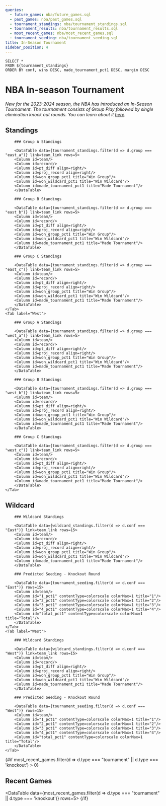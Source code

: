 ```yaml
---
queries:
  - future_games: nba/future_games.sql
  - past_games: nba/past_games.sql
  - tournament_standings: nba/tournament_standings.sql
  - tournament_results: nba/tournament_results.sql
  - most_recent_games: nba/most_recent_games.sql
  - tournament_seeding: nba/tournament_seeding.sql
title: In-Season Tournament
sidebar_position: 4
---
```


```wildcard_standings
SELECT *
FROM ${tournament_standings}
ORDER BY conf, wins DESC, made_tournament_pct1 DESC, margin DESC
```

# NBA In-season Tournament

_New for the 2023-2024 season, the NBA has introduced an In-Season Tournament. The tournament consists of Group Play followed by single elimination knock out rounds. You can learn about it [here](https://www.nba.com/news/in-season-tournament-101)._

## Standings

<Tabs>
    <Tab label="East">

        ### Group A Standings

        <DataTable data={tournament_standings.filter(d => d.group === "east_a")} link=team_link rows=5>
        <Column id=team/>
        <Column id=record/>
        <Column id=pt_diff align=right/>
        <Column id=proj_record align=right/>
        <Column id=won_group_pct1 title="Win Group"/>
        <Column id=won_wildcard_pct1 title="Win Wildcard"/>
        <Column id=made_tournament_pct1 title="Made Tournament"/>
        </DataTable>

        ### Group B Standings

        <DataTable data={tournament_standings.filter(d => d.group === "east_b")} link=team_link rows=5>
        <Column id=team/>
        <Column id=record/>
        <Column id=pt_diff align=right/>
        <Column id=proj_record align=right/>
        <Column id=won_group_pct1 title="Win Group"/>
        <Column id=won_wildcard_pct1 title="Win Wildcard"/>
        <Column id=made_tournament_pct1 title="Made Tournament"/>
        </DataTable>

        ### Group C Standings

        <DataTable data={tournament_standings.filter(d => d.group === "east_c")} link=team_link rows=5>
        <Column id=team/>
        <Column id=record/>
        <Column id=pt_diff align=right/>
        <Column id=proj_record align=right/>
        <Column id=won_group_pct1 title="Win Group"/>
        <Column id=won_wildcard_pct1 title="Win Wildcard"/>
        <Column id=made_tournament_pct1 title="Made Tournament"/>
        </DataTable>
    </Tab>
    <Tab label="West">

        ### Group A Standings

        <DataTable data={tournament_standings.filter(d => d.group === "west_a")} link=team_link rows=5>
        <Column id=team/>
        <Column id=record/>
        <Column id=pt_diff align=right/>
        <Column id=proj_record align=right/>
        <Column id=won_group_pct1 title="Win Group"/>
        <Column id=won_wildcard_pct1 title="Win Wildcard"/>
        <Column id=made_tournament_pct1 title="Made Tournament"/>
        </DataTable>

        ### Group B Standings

        <DataTable data={tournament_standings.filter(d => d.group === "west_b")} link=team_link rows=5>
        <Column id=team/>
        <Column id=record/>
        <Column id=pt_diff align=right/>
        <Column id=proj_record align=right/>
        <Column id=won_group_pct1 title="Win Group"/>
        <Column id=won_wildcard_pct1 title="Win Wildcard"/>
        <Column id=made_tournament_pct1 title="Made Tournament"/>
        </DataTable>

        ### Group C Standings

        <DataTable data={tournament_standings.filter(d => d.group === "west_c")} link=team_link rows=5>
        <Column id=team/>
        <Column id=record/>
        <Column id=pt_diff align=right/>
        <Column id=proj_record align=right/>
        <Column id=won_group_pct1 title="Win Group"/>
        <Column id=won_wildcard_pct1 title="Win Wildcard"/>
        <Column id=made_tournament_pct1 title="Made Tournament"/>
        </DataTable>
    </Tab>
</Tabs>

## Wildcard

<Tabs>
    <Tab label="East">

        ### Wildcard Standings

        <DataTable data={wildcard_standings.filter(d => d.conf === "East")} link=team_link rows=15>
        <Column id=team/>
        <Column id=record/>
        <Column id=pt_diff align=right/>
        <Column id=proj_record align=right/>
        <Column id=won_group_pct1 title="Win Group"/>
        <Column id=won_wildcard_pct1 title="Win Wildcard"/>
        <Column id=made_tournament_pct1 title="Made Tournament"/>
        </DataTable>

        ### Predicted Seeding - Knockout Round

        <DataTable data={tournament_seeding.filter(d => d.conf === "East")} rows=15>
        <Column id=team/>
        <Column id="1_pct1" contentType=colorscale colorMax=1 title="1"/>
        <Column id="2_pct1" contentType=colorscale colorMax=1 title="2"/>
        <Column id="3_pct1" contentType=colorscale colorMax=1 title="3"/>
        <Column id="4_pct1" contentType=colorscale colorMax=1 title="4"/>
        <Column id="total_pct1" contentType=colorscale colorMax=1 title="Total"/>
        </DataTable>
    </Tab>
    <Tab label="West">

        ### Wildcard Standings

        <DataTable data={wildcard_standings.filter(d => d.conf === "West")} link=team_link rows=15>
        <Column id=team/>
        <Column id=record/>
        <Column id=pt_diff align=right/>
        <Column id=proj_record align=right/>
        <Column id=won_group_pct1 title="Win Group"/>
        <Column id=won_wildcard_pct1 title="Win Wildcard"/>
        <Column id=made_tournament_pct1 title="Made Tournament"/>
        </DataTable>

        ### Predicted Seeding - Knockout Round

        <DataTable data={tournament_seeding.filter(d => d.conf === "West")} rows=15>
        <Column id=team/>
        <Column id="1_pct1" contentType=colorscale colorMax=1 title="1"/>
        <Column id="2_pct1" contentType=colorscale colorMax=1 title="2"/>
        <Column id="3_pct1" contentType=colorscale colorMax=1 title="3"/>
        <Column id="4_pct1" contentType=colorscale colorMax=1 title="4"/>
        <Column id="total_pct1" contentType=colorscale colorMax=1 title="Total"/>
        </DataTable>
    </Tab>
</Tabs>

{#if most_recent_games.filter(d => d.type === "tournament" || d.type === 'knockout') > 0}
## Recent Games

<DataTable data={most_recent_games.filter(d => d.type === "tournament" || d.type === 'knockout')} rows=5>
  <Column id=date/>
  <Column id=visiting_team/>
  <Column id=" "/>
  <Column id=home_team/>
  <Column id=winning_team/>
  <Column id=score/>
</DataTable>
{/if}
